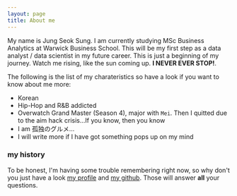 ```yaml
---
layout: page
title: About me
---
```


My name is Jung Seok Sung. I am currently studying MSc Business Analytics at Warwick Business School. This will be my first step as a data analyst / data scientist in my future career. This is just a beginning of my journey. Watch me rising, like the sun coming up. **I NEVER EVER STOP!**.

The following is the list of my charateristics so have a look if you want to know about me more:

- Korean
- Hip-Hop and R&B addicted
- Overwatch Grand Master (Season 4), major with `Mei`. Then I quitted due to the aim hack crisis...If you know, then you know
- I am 孤独のグルメ...
- I will write more if I have got something pops up on my mind

### my history

To be honest, I'm having some trouble remembering right now, so why don't you just have a look [my profile](https://www.linkedin.com/in/jungseoksung0617/) and [my github](https://github.com/sakjung?tab=repositories). Those will answer **all** your questions.
